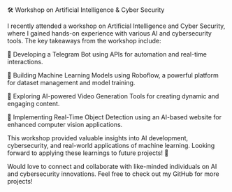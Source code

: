 🛠️ Workshop on Artificial Intelligence & Cyber Security

I recently attended a workshop on Artificial Intelligence and Cyber Security, where I gained hands-on experience with various AI and cybersecurity tools. The key takeaways from the workshop include:

🔹 Developing a Telegram Bot using APIs for automation and real-time interactions.

🔹 Building Machine Learning Models using Roboflow, a powerful platform for dataset management and model training.

🔹 Exploring AI-powered Video Generation Tools for creating dynamic and engaging content.

🔹 Implementing Real-Time Object Detection using an AI-based website for enhanced computer vision applications.

This workshop provided valuable insights into AI development, cybersecurity, and real-world applications of machine learning. Looking forward to applying these learnings to future projects! 🚀

Would love to connect and collaborate with like-minded individuals on AI and cybersecurity innovations. Feel free to check out my GitHub for more projects!










